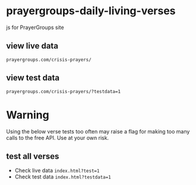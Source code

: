 # prayergroups-daily-living-verses
js for PrayerGroups site

## view live data
`prayergroups.com/crisis-prayers/`

## view test data
`prayergroups.com/crisis-prayers/?testdata=1`

# Warning
Using the below verse tests too often may raise a flag for making too many calls to the free API. Use at your own risk.

## test all verses
- Check live data `index.html?test=1`
- Check test data `index.html?testdata=1`
